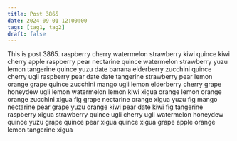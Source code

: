 ```yaml
---
title: Post 3865
date: 2024-09-01 12:00:00
tags: [tag1, tag2]
draft: false
---
```

This is post 3865.
raspberry
cherry
watermelon
strawberry
kiwi
quince
kiwi
cherry
apple
raspberry
pear
nectarine
quince
watermelon
strawberry
yuzu
lemon
tangerine
quince
yuzu
date
banana
elderberry
zucchini
quince
cherry
ugli
raspberry
pear
date
date
tangerine
strawberry
pear
lemon
orange
grape
quince
zucchini
mango
ugli
lemon
elderberry
cherry
grape
honeydew
ugli
lemon
watermelon
lemon
kiwi
xigua
orange
lemon
orange
orange
zucchini
xigua
fig
grape
nectarine
orange
xigua
yuzu
fig
mango
nectarine
pear
grape
yuzu
orange
kiwi
pear
date
kiwi
fig
tangerine
raspberry
xigua
strawberry
quince
ugli
cherry
ugli
watermelon
honeydew
quince
yuzu
grape
quince
pear
xigua
quince
xigua
grape
apple
orange
lemon
tangerine
xigua
